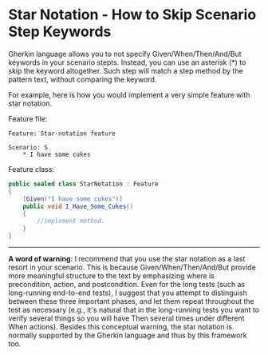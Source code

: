 # Star Notation - How to Skip Scenario Step Keywords

Gherkin language allows you to not specify Given/When/Then/And/But keywords in your scenario stepts. Instead, you can use an asterisk (*) to skip the keyword altogether. Such step will match a step method by the pattern text, without comparing the keyword.

For example, here is how you would implement a very simple feature with star notation.

Feature file:
```Gherkin
Feature: Star-notation feature
  
Scenario: S
	* I have some cukes
```

Feature class:
```C#
public sealed class StarNotation : Feature
{
    [Given("I have some cukes")]
    public void I_Have_Some_Cukes()
    {
        //implement method.
    }
}
``` 
  
----

**A word of warning**: I recommend that you use the star notation as a last resort in your scenario. This is because Given/When/Then/And/But provide more meaningful structure to the text by emphasizing where is precondition, action, and postcondition. Even for the long tests (such as long-running end-to-end tests), I suggest that you attempt to distinguish between these three important phases, and let them repeat throughout the test as necessary (e.g., it's natural that in the long-running tests you want to verify several things so you will have Then several times under different When actions). Besides this conceptual warning, the star notation is normally supported by the Gherkin language and thus by this framework too.
